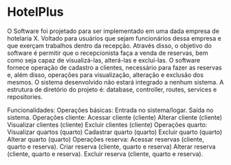 # HotelPlus


O Software foi projetado para ser implementado em uma dada empresa de hotelaria X. Voltado para usuários que sejam funcionários dessa empresa e que exerçam trabalhos dentro da recepção. Através disso, o objetivo do software é permitir que o recepcionista faça a venda de reservas, bem como seja capaz de visualizá-las, alterá-las e excluí-las. O software fornece operação de cadastro a clientes, necessário para fazer as reservas e, além disso, operações para visualização, alteração e exclusão dos mesmos. O sistema desenvolvido não estará integrado a nenhum sistema. A estrutura de diretório do projeto é: database, controller, routes, services e repositories. 

Funcionalidades:
Operações básicas:
  Entrada no sistema/logar.
  Saída no sistema.
Operações cliente:
  Acessar cliente (cliente)
  Alterar cliente (cliente)
  Visualizar clientes (cliente)
  Excluir clientes (cliente)
Operações quarto:
  Visualizar quartos (quarto)
  Cadastrar quarto (quarto)
  Excluir quarto (quarto)
  Alterar quarto (quarto)
Operações reserva:
  Acessar reservas (cliente, quarto e reserva).
  Criar reserva  (cliente, quarto e reserva)
  Alterar reserva (cliente, quarto e reserva).
  Excluir reserva  (cliente, quarto e reserva).


